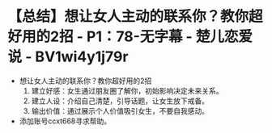 # 【总结】想让女人主动的联系你？教你超好用的2招 - P1：78-无字幕 - 楚儿恋爱说 - BV1wi4y1j79r

-   想让女人主动的联系你？教你超好用的2招
    1.  建立好感：女生通过朋友圈了解你，初始影响决定未来关系。
    2.  建立人设：介绍自己清楚，引导话题，让女生放下戒备。
    3.  输出价值：通过展示个人价值吸引女生，不要自我感动。
-   添加账号ccxt668寻求帮助。 